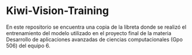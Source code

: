 # Kiwi-Vision-Training
En este repositorio se encuentra una copia de la libreta donde se realizó el entrenamiento del modelo utilizado en el proyecto final de la materia Desarrollo de aplicaciones avanzadas de ciencias computacionales (Gpo 506) del equipo 6.
